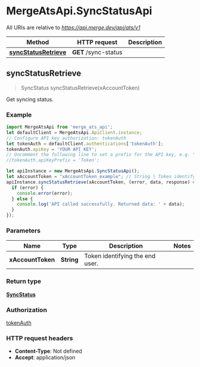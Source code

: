 # MergeAtsApi.SyncStatusApi

All URIs are relative to *https://api.merge.dev/api/ats/v1*

Method | HTTP request | Description
------------- | ------------- | -------------
[**syncStatusRetrieve**](SyncStatusApi.md#syncStatusRetrieve) | **GET** /sync-status | 



## syncStatusRetrieve

> SyncStatus syncStatusRetrieve(xAccountToken)



Get syncing status.

### Example

```javascript
import MergeAtsApi from 'merge_ats_api';
let defaultClient = MergeAtsApi.ApiClient.instance;
// Configure API key authorization: tokenAuth
let tokenAuth = defaultClient.authentications['tokenAuth'];
tokenAuth.apiKey = 'YOUR API KEY';
// Uncomment the following line to set a prefix for the API key, e.g. "Token" (defaults to null)
//tokenAuth.apiKeyPrefix = 'Token';

let apiInstance = new MergeAtsApi.SyncStatusApi();
let xAccountToken = "xAccountToken_example"; // String | Token identifying the end user.
apiInstance.syncStatusRetrieve(xAccountToken, (error, data, response) => {
  if (error) {
    console.error(error);
  } else {
    console.log('API called successfully. Returned data: ' + data);
  }
});
```

### Parameters


Name | Type | Description  | Notes
------------- | ------------- | ------------- | -------------
 **xAccountToken** | **String**| Token identifying the end user. | 

### Return type

[**SyncStatus**](SyncStatus.md)

### Authorization

[tokenAuth](../README.md#tokenAuth)

### HTTP request headers

- **Content-Type**: Not defined
- **Accept**: application/json

